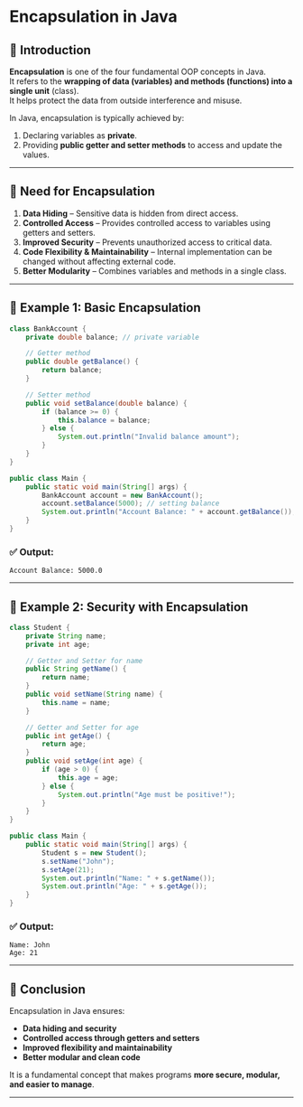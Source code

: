 
# Encapsulation in Java

## 📌 Introduction
**Encapsulation** is one of the four fundamental OOP concepts in Java.  
It refers to the **wrapping of data (variables) and methods (functions) into a single unit** (class).  
It helps protect the data from outside interference and misuse.

In Java, encapsulation is typically achieved by:  
1. Declaring variables as **private**.  
2. Providing **public getter and setter methods** to access and update the values.

---

## 🔹 Need for Encapsulation
1. **Data Hiding** – Sensitive data is hidden from direct access.  
2. **Controlled Access** – Provides controlled access to variables using getters and setters.  
3. **Improved Security** – Prevents unauthorized access to critical data.  
4. **Code Flexibility & Maintainability** – Internal implementation can be changed without affecting external code.  
5. **Better Modularity** – Combines variables and methods in a single class.

---

## 📌 Example 1: Basic Encapsulation

```java
class BankAccount {
    private double balance; // private variable

    // Getter method
    public double getBalance() {
        return balance;
    }

    // Setter method
    public void setBalance(double balance) {
        if (balance >= 0) {
            this.balance = balance;
        } else {
            System.out.println("Invalid balance amount");
        }
    }
}

public class Main {
    public static void main(String[] args) {
        BankAccount account = new BankAccount();
        account.setBalance(5000); // setting balance
        System.out.println("Account Balance: " + account.getBalance());
    }
}
```

### ✅ Output:
```
Account Balance: 5000.0
```

---

## 📌 Example 2: Security with Encapsulation

```java
class Student {
    private String name;
    private int age;

    // Getter and Setter for name
    public String getName() {
        return name;
    }
    public void setName(String name) {
        this.name = name;
    }

    // Getter and Setter for age
    public int getAge() {
        return age;
    }
    public void setAge(int age) {
        if (age > 0) {
            this.age = age;
        } else {
            System.out.println("Age must be positive!");
        }
    }
}

public class Main {
    public static void main(String[] args) {
        Student s = new Student();
        s.setName("John");
        s.setAge(21);
        System.out.println("Name: " + s.getName());
        System.out.println("Age: " + s.getAge());
    }
}
```

### ✅ Output:
```
Name: John
Age: 21
```

---

## 📌 Conclusion
Encapsulation in Java ensures:  
- **Data hiding and security**  
- **Controlled access through getters and setters**  
- **Improved flexibility and maintainability**  
- **Better modular and clean code**  

It is a fundamental concept that makes programs **more secure, modular, and easier to manage**.

---

